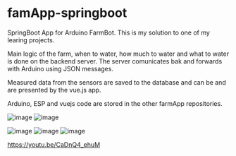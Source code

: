 # famApp-springboot
SpringBoot App for Arduino FarmBot.
This is my solution to one of my learing projects.

Main logic of the farm, when to water, how much to water and what to water is done on the backend server. The server comunicates bak and forwards with Arduino using JSON messages.

Measured data from the sensors are saved to the database and can be and are presented by the vue.js app.

Arduino, ESP and vuejs code are stored in the other farmApp repositories.

![image](https://user-images.githubusercontent.com/62844899/121565415-b769ee80-ca1c-11eb-8fbc-37e3a1424f4b.png)
![image](https://user-images.githubusercontent.com/62844899/121565553-d49ebd00-ca1c-11eb-9e50-980df98c8dba.png)

![image](https://user-images.githubusercontent.com/62844899/121565286-9e613d80-ca1c-11eb-890a-1a3ff85e9324.png)
![image](https://user-images.githubusercontent.com/62844899/121565308-a5884b80-ca1c-11eb-86c2-209ec50091ab.png)
![image](https://user-images.githubusercontent.com/62844899/121565328-a9b46900-ca1c-11eb-840e-577973c51dc4.png)

https://youtu.be/CaDnQ4_ehuM

